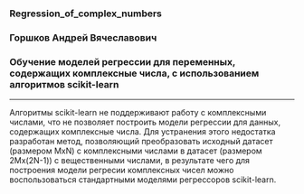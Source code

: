 ### Regression_of_complex_numbers
### Горшков Андрей Вячеславович
### Обучение моделей регрессии для переменных, содержащих комплексные числа, с использованием алгоритмов scikit-learn
------------------------------------------

Алгоритмы scikit-learn не поддерживают работу с комплексными числами, что не позволяет построить модели регрессии для данных, содержащих комплексные числа. Для устранения этого недостатка разработан метод, позволяющий преобразовать исходный датасет (размером MxN) с комплексными числами в датасет (размером 2Mx(2N-1)) с вещественными числами, в результате чего для построения модели регресии комплексных чисел можно воспользоваться стандартными моделями регрессоров scikit-learn.
